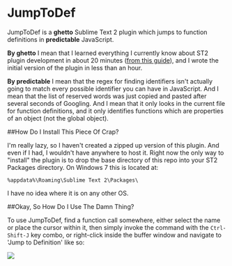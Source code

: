 JumpToDef
=========

JumpToDef is a **ghetto** Sublime Text 2 plugin which jumps to function definitions in **predictable** JavaScript.

**By ghetto** I mean that I learned everything I currently know about ST2 plugin development in about 20 minutes
([from this guide](http://net.tutsplus.com/tutorials/python-tutorials/how-to-create-a-sublime-text-2-plugin/)), and 
I wrote the initial version of the plugin in less than an hour.

**By predictable** I mean that the regex for finding identifiers isn't actually going to match every possible 
identifier you can have in JavaScript.  And I mean that the list of reserved words was just copied and pasted after 
several seconds of Googling.  And I mean that it only looks in the current file for function definitions, and it only 
identifies functions which are properties of an object (not the global object).

##How Do I Install This Piece Of Crap?

I'm really lazy, so I haven't created a zipped up version of this plugin.  And even if I had, I wouldn't have anywhere 
to host it.  Right now the only way to "install" the plugin is to drop the base directory of this repo into your 
ST2 Packages directory.  On Windows 7 this is located at:

    %appdata%\Roaming\Sublime Text 2\Packages\
    
I have no idea where it is on any other OS.

##Okay, So How Do I Use The Damn Thing?

To use JumpToDef, find a function call somewhere, either select the name or place the cursor within it, then simply 
invoke the command with the `Ctrl-Shift-J` key combo, or right-click inside the buffer window and navigate to 'Jump
to Definition' like so:

![](http://i.imgur.com/dcViP.png)
